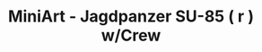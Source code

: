 ---
layout: product
title: "MiniArt - Jagdpanzer SU-85 ( r ) w/Crew"
price: "5200" 
desc: "N/A"
img_path: "/assets/img/MI35229.jpg"
brand: "N/A"
available: false
special_offer: false
new: false
soon: false
cat: "010000"
subcat: "010100"
subsubcat: "0N/A"
sifra: "MI35229"
popular: false
---